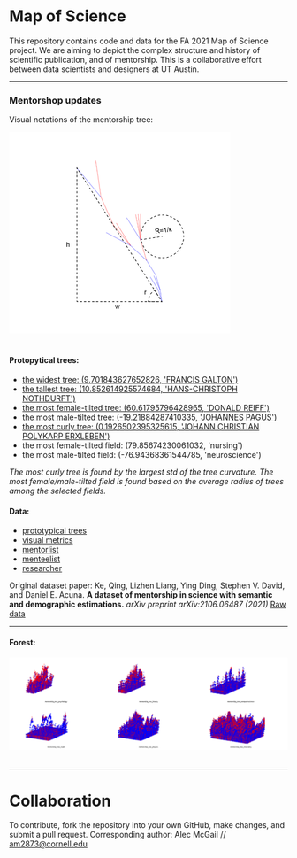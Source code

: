 # Map of Science

This repository contains code and data for the FA 2021 Map of Science project.
We are aiming to depict the complex structure and history of scientific publication, and of mentorship.
This is a collaborative effort between data scientists and designers at UT Austin.

***

### Mentorshop updates

Visual notations of the mentorship tree:

<div>
  <img src="https://github.com/JialingJia/scimap-FA-2021/blob/main/mentorship/tree_annotation.png" width = "400"><br><br>
</div>

#### Protopytical trees:
- [the widest tree: (9.701843627652826, 'FRANCIS  GALTON')](https://github.com/JialingJia/scimap-FA-2021/blob/main/mentorship/prototypical%20tree/widest%20tree.svg)
- [the tallest tree: (10.852614925574684, 'HANS-CHRISTOPH  NOTHDURFT')](https://github.com/JialingJia/scimap-FA-2021/blob/main/mentorship/prototypical%20tree/tallest%20tree.svg)
- [the most female-tilted tree: (60.61795796428965, 'DONALD  REIFF')](https://github.com/JialingJia/scimap-FA-2021/blob/main/mentorship/prototypical%20tree/female-tilted%20tree.svg)
- [the most male-tilted tree: (-19.21884287410335, 'JOHANNES  PAGUS')](https://github.com/JialingJia/scimap-FA-2021/blob/main/mentorship/prototypical%20tree/male-tilted%20tree.svg)
- [the most curly tree: (0.1926502395325615, 'JOHANN CHRISTIAN POLYKARP ERXLEBEN')](https://github.com/JialingJia/scimap-FA-2021/blob/main/mentorship/prototypical%20tree/curly%20tree.svg)
- the most female-tilted field: (79.85674230061032, 'nursing')
- the most male-tilted field: (-76.94368361544785, 'neuroscience')

*The most curly tree is found by the largest std of the tree curvature.*
*The most female/male-tilted field is found based on the average radius of trees among the selected fields.*

#### Data:
- [prototypical trees](https://github.com/JialingJia/scimap-FA-2021/tree/main/mentorship/data/proto)
- [visual metrics](https://github.com/JialingJia/scimap-FA-2021/tree/main/mentorship/visual_metrics)
- [mentorlist](https://github.com/JialingJia/scimap-FA-2021/blob/main/mentorship/data/mentoradjacentlist.zip)
- [menteelist](https://github.com/JialingJia/scimap-FA-2021/blob/main/mentorship/data/menteeadjacentlist.zip)
- [researcher](https://github.com/JialingJia/scimap-FA-2021/blob/main/mentorship/data/researcherGender1.zip)

Original dataset paper: Ke, Qing, Lizhen Liang, Ying Ding, Stephen V. David, and Daniel E. Acuna. **A dataset of mentorship in science with semantic and demographic estimations.** *arXiv preprint arXiv:2106.06487 (2021)* [Raw data](https://zenodo.org/record/4917086)

***

#### Forest:
<div align='center'>
  <img src="https://github.com/JialingJia/scimap-FA-2021/blob/main/mentorship/visualization/6_discipline.png" width = "800"><br><br>
</div>

***

# Collaboration

To contribute, fork the repository into your own GitHub, make changes, and submit a pull request.
Corresponding author: Alec McGail // am2873@cornell.edu
